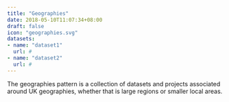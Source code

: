 ```yaml
---
title: "Geographies"
date: 2018-05-10T11:07:34+08:00
draft: false
icon: "geographies.svg"
datasets:
- name: "dataset1"
  url: #
- name: "dataset2"
  url: #
---
```


The geographies pattern is a collection of datasets and projects associated around UK geographies, whether that is large regions or smaller local areas.
